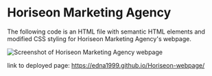 # Horiseon Marketing Agency

The following code is an HTML file with semantic HTML elements and modified CSS styling for Horiseon Marketing Agency's webpage.

![Screenshot of Horiseon Marketing Agency webpage](./assets/images/Screen%20Shot%202022-09-26%20at%2012.05.21%20PM.png)

link to deployed page: https://edna1999.github.io/Horiseon-webpage/
